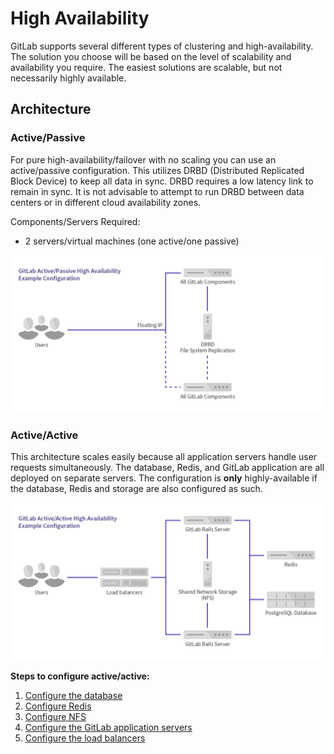 # High Availability

GitLab supports several different types of clustering and high-availability.
The solution you choose will be based on the level of scalability and
availability you require. The easiest solutions are scalable, but not necessarily
highly available.

## Architecture

### Active/Passive

For pure high-availability/failover with no scaling you can use an
active/passive configuration. This utilizes DRBD (Distributed Replicated
Block Device) to keep all data in sync. DRBD requires a low latency link to
remain in sync. It is not advisable to attempt to run DRBD between data centers
or in different cloud availability zones.

Components/Servers Required:

- 2 servers/virtual machines (one active/one passive)

![Active/Passive HA Diagram](../img/high_availability/active-passive-diagram.png)

### Active/Active

This architecture scales easily because all application servers handle
user requests simultaneously. The database, Redis, and GitLab application are
all deployed on separate servers. The configuration is **only** highly-available
if the database, Redis and storage are also configured as such.

![Active/Active HA Diagram](../img/high_availability/active-active-diagram.png)

**Steps to configure active/active:**

1. [Configure the database](database.md)
1. [Configure Redis](redis.md)
1. [Configure NFS](nfs.md)
1. [Configure the GitLab application servers](gitlab.md)
1. [Configure the load balancers](load_balancer.md)
